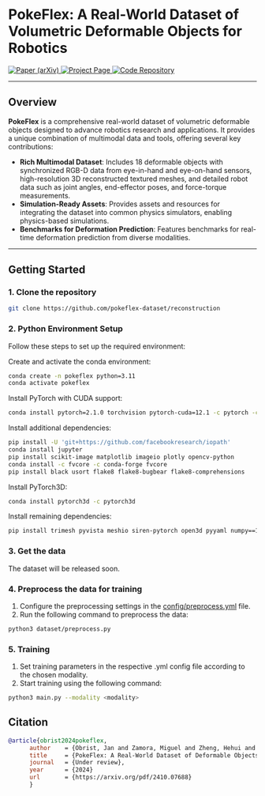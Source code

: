 # **PokeFlex:** A Real-World Dataset of Volumetric Deformable Objects for Robotics

<div>
    <a href="https://arxiv.org/abs/2410.07688" target="_blank">
        <img src="https://img.shields.io/badge/Paper-red" alt="Paper (arXiv)">
    </a>
    <a href="https://pokeflex-dataset.github.io/" target="_blank">
        <img src="https://img.shields.io/badge/Project_Page-green" alt="Project Page">
    </a>
    <a href="https://github.com/pokeflex-dataset/reconstruction" target="_blank">
        <img src="https://img.shields.io/badge/Code-blue" alt="Code Repository">
    </a>
</div>

---

## Overview

**PokeFlex** is a comprehensive real-world dataset of volumetric deformable objects designed to advance robotics
research and applications. It provides a unique combination of multimodal data and tools, offering several key
contributions:

- **Rich Multimodal Dataset**: Includes 18 deformable objects with synchronized RGB-D data from eye-in-hand and
  eye-on-hand sensors, high-resolution 3D reconstructed textured meshes, and detailed robot data such as joint angles,
  end-effector poses, and force-torque measurements.
- **Simulation-Ready Assets**: Provides assets and resources for integrating the dataset into common physics simulators,
  enabling physics-based simulations.
- **Benchmarks for Deformation Prediction**: Features benchmarks for real-time deformation prediction from diverse
  modalities.



---

## Getting Started
### 1. Clone the repository

```bash
git clone https://github.com/pokeflex-dataset/reconstruction
```


### 2. Python Environment Setup

Follow these steps to set up the required environment:

Create and activate the conda environment:
```bash
conda create -n pokeflex python=3.11
conda activate pokeflex
```

Install PyTorch with CUDA support:
```bash
conda install pytorch=2.1.0 torchvision pytorch-cuda=12.1 -c pytorch -c nvidia
```

Install additional dependencies:
```bash
pip install -U 'git+https://github.com/facebookresearch/iopath'
conda install jupyter
pip install scikit-image matplotlib imageio plotly opencv-python
conda install -c fvcore -c conda-forge fvcore
pip install black usort flake8 flake8-bugbear flake8-comprehensions
```

Install PyTorch3D:
```bash
conda install pytorch3d -c pytorch3d
```

Install remaining dependencies:
```bash
pip install trimesh pyvista meshio siren-pytorch open3d pyyaml numpy==1.26.4 transformers
```

### 3. Get the data

The dataset will be released soon.

### 4. Preprocess the data for training

1. Configure the preprocessing settings in the [config/preprocess.yml](config/preprocessing.yml) file.
2. Run the following command to preprocess the data:

```bash
python3 dataset/preprocess.py
```

### 5. Training
1. Set training parameters in the respective .yml config file according to the chosen modality.
2. Start training using the following command:

```bash
python3 main.py --modality <modality> 
```

## Citation

```bibtex
@article{obrist2024pokeflex,
      author    = {Obrist, Jan and Zamora, Miguel and Zheng, Hehui and Hinchet, Ronan and Ozdemir, Firat and Zarate, Juan and Katzschmann, Robert K. and Coros, Stelian},
      title     = {PokeFlex: A Real-World Dataset of Deformable Objects for Robotics},
      journal   = {Under review},
      year      = {2024}
      url       = {https://arxiv.org/pdf/2410.07688}
      }
```